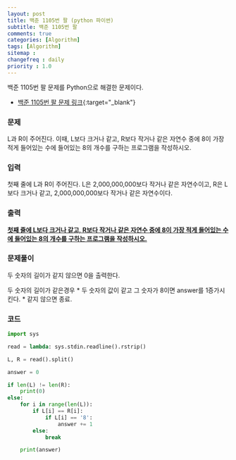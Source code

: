 ```yaml
---
layout: post
title: 백준 1105번 팔 (python 파이썬)
subtitle: 백준 1105번 팔
comments: true
categories: [Algorithm]
tags: [Algorithm]
sitemap :
changefreq : daily
priority : 1.0
---
```

백준 1105번 팔 문제를 Python으로 해결한 문제이다.  

* [백준 1105번 팔 문제 링크](https://www.acmicpc.net/problem/1105){:target="_blank"}


### 문제 
L과 R이 주어진다. 이때, L보다 크거나 같고, R보다 작거나 같은 자연수 중에 8이 가장 적게 들어있는 수에 들어있는 8의 개수를 구하는 프로그램을 작성하시오.


### 입력
첫째 줄에 L과 R이 주어진다. L은 2,000,000,000보다 작거나 같은 자연수이고, R은 L보다 크거나 같고, 2,000,000,000보다 작거나 같은 자연수이다.


### 출력
**<u>첫째 줄에 L보다 크거나 같고, R보다 작거나 같은 자연수 중에 8이 가장 적게 들어있는 수에 들어있는 8의 개수를 구하는 프로그램을 작성하시오.</u>**


### 문제풀이
두 숫자의 길이가 같지 않으면 0을 출력한다.

두 숫자의 길이가 같은경우
    * 두 숫자의 값이 같고 그 숫자가 8이면 answer를 1증가시킨다.
    * 같지 않으면 종료.


### 코드
```python
import sys

read = lambda: sys.stdin.readline().rstrip()

L, R = read().split()

answer = 0

if len(L) != len(R):
    print(0)
else:
    for i in range(len(L)):
        if L[i] == R[i]:
            if L[i] == '8':
                answer += 1
        else:
            break

    print(answer)
```